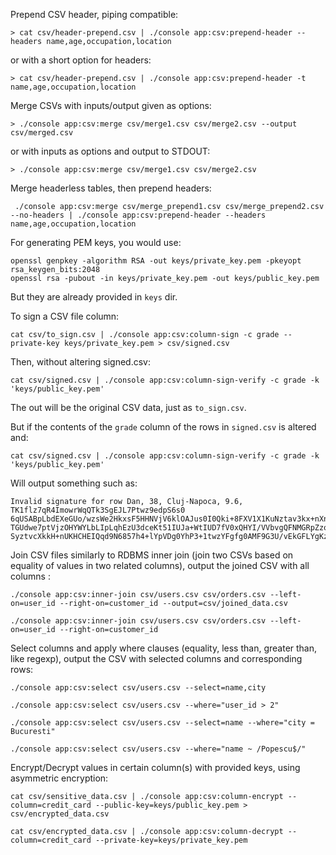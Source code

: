 Prepend CSV header, piping compatible:

```
> cat csv/header-prepend.csv | ./console app:csv:prepend-header --headers name,age,occupation,location
```

or with a short option for headers:

```
> cat csv/header-prepend.csv | ./console app:csv:prepend-header -t name,age,occupation,location
```

Merge CSVs with inputs/output given as options:

```
> ./console app:csv:merge csv/merge1.csv csv/merge2.csv --output csv/merged.csv
```

or with inputs as options and output to STDOUT:

```
> ./console app:csv:merge csv/merge1.csv csv/merge2.csv
```

Merge headerless tables, then prepend headers:

```
 ./console app:csv:merge csv/merge_prepend1.csv csv/merge_prepend2.csv --no-headers | ./console app:csv:prepend-header --headers name,age,occupation,location
```

For generating PEM keys, you would use:
```
openssl genpkey -algorithm RSA -out keys/private_key.pem -pkeyopt rsa_keygen_bits:2048
openssl rsa -pubout -in keys/private_key.pem -out keys/public_key.pem
```
But they are already provided in `keys` dir.

To sign a CSV file column:
```
cat csv/to_sign.csv | ./console app:csv:column-sign -c grade --private-key keys/private_key.pem > csv/signed.csv
```
Then, without altering signed.csv:
```
cat csv/signed.csv | ./console app:csv:column-sign-verify -c grade -k 'keys/public_key.pem'
```
The out will be the original CSV data, just as `to_sign.csv`.


But if the contents of the `grade` column of the rows in `signed.csv` is altered and:
```
cat csv/signed.csv | ./console app:csv:column-sign-verify -c grade -k 'keys/public_key.pem'
```
Will output something such as:
```
Invalid signature for row Dan, 38, Cluj-Napoca, 9.6, TK1flz7qR4ImowrWqQTk3SgEJL7Ptwz9edpS6s0
6qUSABpLbdEXeGUo/wzsWe2HkxsF5HHNVjV6klOAJus0I0Qki+8FXV1X1KuNztav3kx+nXn4kt3S+MhFIWVj4AKWDmEY
TGUdwe7ptVjzOHYWYLbLIpLqhEzU3dceKt51IUJa+WtIUD7fV0xQHYI/VVbvgQFNMGRpZzoaNzs4Xi7uNX7qWyOn9/f0
SyztvcXkkH+nUKHCHEIQqd9N6857h4+lYpVDg0YhP3+1twzYFgfg0AMF9G3U/vEkGFLYgKzO+Pn2Gm6VgW0Jt7MYeW7TgUdqz3EzXa6Yw1i10pnnlFGCuoA==
```

Join CSV files similarly to RDBMS inner join (join two CSVs based on equality of values in two related columns), output the joined CSV with all columns :
```
./console app:csv:inner-join csv/users.csv csv/orders.csv --left-on=user_id --right-on=customer_id --output=csv/joined_data.csv
```
```
./console app:csv:inner-join csv/users.csv csv/orders.csv --left-on=user_id --right-on=customer_id
```

Select columns and apply where clauses (equality, less than, greater than, like regexp), output the CSV with selected columns and corresponding rows:

```
./console app:csv:select csv/users.csv --select=name,city
```

```
./console app:csv:select csv/users.csv --where="user_id > 2"
```

```
./console app:csv:select csv/users.csv --select=name --where="city = Bucuresti"
```

```
./console app:csv:select csv/users.csv --where="name ~ /Popescu$/"
```

Encrypt/Decrypt values in certain column(s) with provided keys, using asymmetric encryption:

```
cat csv/sensitive_data.csv | ./console app:csv:column-encrypt --column=credit_card --public-key=keys/public_key.pem > csv/encrypted_data.csv
```

```
cat csv/encrypted_data.csv | ./console app:csv:column-decrypt --column=credit_card --private-key=keys/private_key.pem
```
